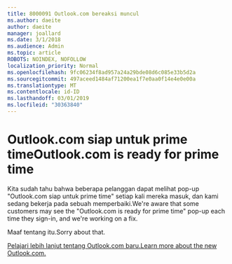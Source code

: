 ```yaml
---
title: 8000091 Outlook.com bereaksi muncul
ms.author: daeite
author: daeite
manager: joallard
ms.date: 3/1/2018
ms.audience: Admin
ms.topic: article
ROBOTS: NOINDEX, NOFOLLOW
localization_priority: Normal
ms.openlocfilehash: 9fc06234f8ad957a24a29bde08d6c085e33b5d2a
ms.sourcegitcommit: 497aceed1484af71200ea1f7e0aa0f14e4e0e00a
ms.translationtype: MT
ms.contentlocale: id-ID
ms.lasthandoff: 03/01/2019
ms.locfileid: "30363840"
---
```

# <a name="outlookcom-is-ready-for-prime-time"></a><span data-ttu-id="0e83f-102">Outlook.com siap untuk prime time</span><span class="sxs-lookup"><span data-stu-id="0e83f-102">Outlook.com is ready for prime time</span></span>

<span data-ttu-id="0e83f-103">Kita sudah tahu bahwa beberapa pelanggan dapat melihat pop-up "Outlook.com siap untuk prime time" setiap kali mereka masuk, dan kami sedang bekerja pada sebuah memperbaiki.</span><span class="sxs-lookup"><span data-stu-id="0e83f-103">We're aware that some customers may see the "Outlook.com is ready for prime time" pop-up each time they sign-in, and we're working on a fix.</span></span>

<span data-ttu-id="0e83f-104">Maaf tentang itu.</span><span class="sxs-lookup"><span data-stu-id="0e83f-104">Sorry about that.</span></span>

[<span data-ttu-id="0e83f-105">Pelajari lebih lanjut tentang Outlook.com baru.</span><span class="sxs-lookup"><span data-stu-id="0e83f-105">Learn more about the new Outlook.com.</span></span>](https://go.microsoft.com/fwlink/p/?linkid=2001300)